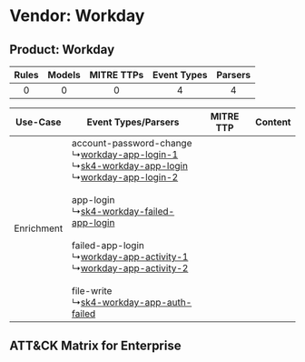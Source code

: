 Vendor: Workday
===============
Product: Workday
----------------
| Rules | Models | MITRE TTPs | Event Types | Parsers |
|:-----:|:------:|:----------:|:-----------:|:-------:|
|   0   |   0    |     0      |      4      |    4    |

|  Use-Case  | Event Types/Parsers    | MITRE TTP | Content    |
|:----------:| ---- | --------- | ---- |
| Enrichment |  account-password-change<br> ↳[workday-app-login-1](Ps/pC_workdayapplogin1.md)<br> ↳[sk4-workday-app-login](Ps/pC_sk4workdayapplogin.md)<br> ↳[workday-app-login-2](Ps/pC_workdayapplogin2.md)<br><br> app-login<br> ↳[sk4-workday-failed-app-login](Ps/pC_sk4workdayfailedapplogin.md)<br><br> failed-app-login<br> ↳[workday-app-activity-1](Ps/pC_workdayappactivity1.md)<br> ↳[workday-app-activity-2](Ps/pC_workdayappactivity2.md)<br><br> file-write<br> ↳[sk4-workday-app-auth-failed](Ps/pC_sk4workdayappauthfailed.md)<br> |    | [](RM/r_m_workday_workday_Enrichment.md) |

ATT&CK Matrix for Enterprise
----------------------------
